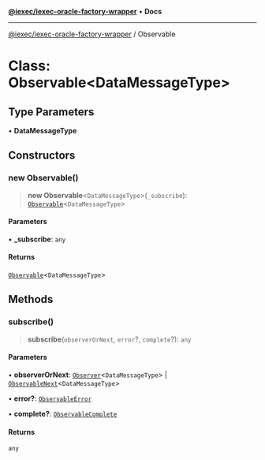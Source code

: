 [**@iexec/iexec-oracle-factory-wrapper**](../README.md) • **Docs**

***

[@iexec/iexec-oracle-factory-wrapper](../globals.md) / Observable

# Class: Observable\<DataMessageType\>

## Type Parameters

• **DataMessageType**

## Constructors

### new Observable()

> **new Observable**\<`DataMessageType`\>(`_subscribe`): [`Observable`](Observable.md)\<`DataMessageType`\>

#### Parameters

• **\_subscribe**: `any`

#### Returns

[`Observable`](Observable.md)\<`DataMessageType`\>

## Methods

### subscribe()

> **subscribe**(`observerOrNext`, `error`?, `complete`?): `any`

#### Parameters

• **observerOrNext**: [`Observer`](../type-aliases/Observer.md)\<`DataMessageType`\> \| [`ObservableNext`](../type-aliases/ObservableNext.md)\<`DataMessageType`\>

• **error?**: [`ObservableError`](../type-aliases/ObservableError.md)

• **complete?**: [`ObservableComplete`](../type-aliases/ObservableComplete.md)

#### Returns

`any`
